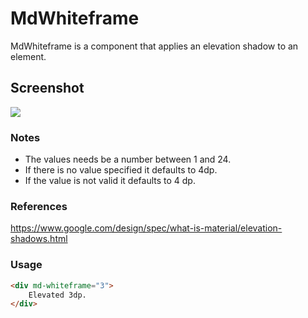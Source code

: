 # MdWhiteframe

MdWhiteframe is a component that applies an elevation shadow to an element.

## Screenshot
<img src="http://www.klimtoren.be/content/material2/mdwhiteframe-example.png">

### Notes
* The values needs be a number between 1 and 24.
* If there is no value specified it defaults to 4dp.
* If the value is not valid it defaults to 4 dp.

### References
<a href="https://www.google.com/design/spec/what-is-material/elevation-shadows.html">
https://www.google.com/design/spec/what-is-material/elevation-shadows.html
</a>

### Usage
```html
<div md-whiteframe="3">
    Elevated 3dp.
</div>
```
